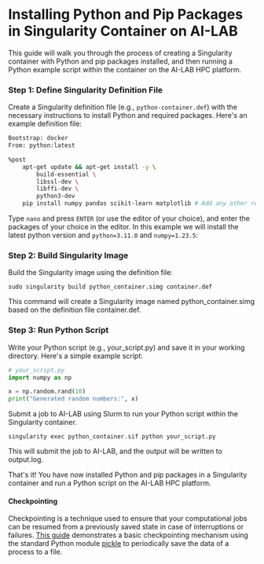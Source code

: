 # Installing Python and Pip Packages in Singularity Container on AI-LAB

This guide will walk you through the process of creating a Singularity container with Python and pip packages installed, and then running a Python example script within the container on the AI-LAB HPC platform.

### Step 1: Define Singularity Definition File

Create a Singularity definition file (e.g., `python-container.def`) with the necessary instructions to install Python and required packages. 
Here's an example definition file:

```bash
Bootstrap: docker
From: python:latest

%post
    apt-get update && apt-get install -y \
        build-essential \
        libssl-dev \
        libffi-dev \
        python3-dev
    pip install numpy pandas scikit-learn matplotlib # Add any other required packages
```


Type `nano` and press `ENTER` (or use the editor of your choice), and enter the packages of your choice in the editor. In this example we will install the latest python version and `python=3.11.0` and `numpy=1.23.5`:

### Step 2: Build Singularity Image
Build the Singularity image using the definition file:

```console
sudo singularity build python_container.simg container.def
```

This command will create a Singularity image named python_container.simg based on the definition file container.def.

### Step 3: Run Python Script
Write your Python script (e.g., your_script.py) and save it in your working directory. Here's a simple example script:

```python
# your_script.py
import numpy as np

x = np.random.rand(10)
print("Generated random numbers:", x)
```


Submit a job to AI-LAB using Slurm to run your Python script within the Singularity container.

```console
singularity exec python_container.sif python your_script.py
```

This will submit the job to AI-LAB, and the output will be written to output.log.

That's it! You have now installed Python and pip packages in a Singularity container and run a Python script on the AI-LAB HPC platform.

#### Checkpointing
Checkpointing is a technique used to ensure that your computational jobs can be resumed from a previously saved state in case of interruptions or failures. [This guide](/additional-guides/checkpointing/#python-data-checkpointing) demonstrates a basic checkpointing mechanism using the standard Python module [pickle](https://docs.python.org/3/library/pickle.html) to periodically save the data of a process to a file.